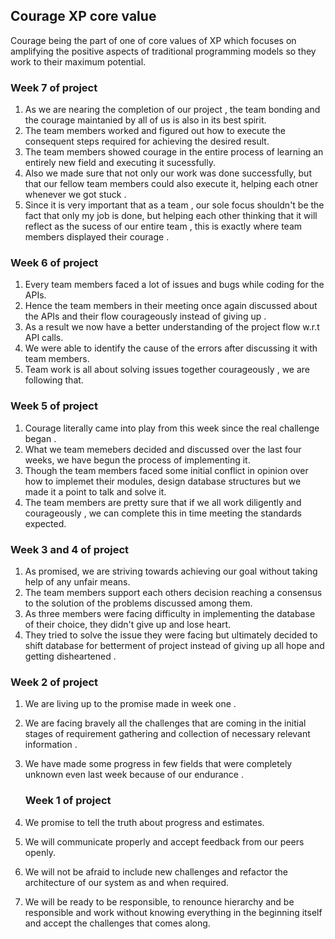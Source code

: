## Courage XP core value
Courage being the part of one of core values of XP which focuses on amplifying the positive aspects of traditional programming models so they work to their maximum potential.
### Week 7 of project
1. As we are nearing the completion of our project , the team bonding and the courage maintanied by all of us is also in its best         spirit. 
2. The team members worked and figured out how to execute the consequent steps required for achieving the desired result.
3. The team members showed courage in the entire process of learning an entirely new field and executing it sucessfully.
4. Also we made sure that not only our work was done successfully, but that our fellow team members could also execute it, helping each    otner whenever we got stuck . 
5. Since it is very important that as a team , our sole focus shouldn't be the fact that only my job is done, but helping each        other thinking that it will reflect as the sucess of our entire team , this is exactly where team members displayed their courage .
### Week 6 of project
1. Every team members faced a lot of issues and bugs while coding for the APIs.
2. Hence the team members in their meeting once again discussed about the APIs and their flow courageously instead of giving up .
3. As a result we now have a better understanding of the project flow w.r.t API calls.
4. We were able to identify the cause of the errors after discussing it with team members. 
5. Team work is all about solving issues together courageously , we are following that.
### Week 5 of project
1. Courage literally came into play from this week since the real challenge began .
2. What we team memebers decided and discussed over the last four weeks, we have begun the process of implementing it.
3. Though the team members faced some initial conflict in opinion over how to implemet their modules, design database structures but we      made it a point to talk and solve it.
4. The team members are pretty sure that if we all work diligently and courageously , we can complete this in time meeting the standards      expected.

  ### Week 3 and 4 of project
1. As promised, we are striving towards achieving our goal without taking help of any unfair means.
2. The team members support each others decision reaching a consensus to the solution of the problems discussed among them.
3. As three members were facing difficulty in implementing the database of their choice, they didn't give up and lose heart.
4. They tried to solve the issue they were facing but ultimately decided to shift database for betterment of project instead of giving up    all hope and getting disheartened .

  ### Week 2 of project  
1. We are living up to the promise made in week one . 
2. We are facing bravely all the challenges that are coming in the initial stages of requirement gathering and collection of 
   necessary relevant information . 
3. We have made some progress in few fields that were completely unknown even last week because of our endurance .    

    ### Week 1 of project
1. We promise to tell the truth about progress and estimates.
2. We will communicate properly and accept feedback from our peers openly. 
3. We will not be afraid to include new challenges and refactor the architecture of our system as and when 
   required.
4. We will be ready to be responsible, to renounce hierarchy and be responsible and work without knowing 
   everything in the beginning itself and accept the challenges that comes along.

